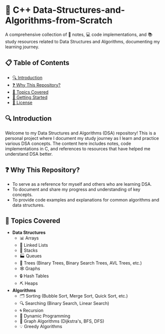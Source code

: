 # 📘 C++ Data-Structures-and-Algorithms-from-Scratch
A comprehensive collection of 📄 notes, 💻 code implementations, and 📚 study resources related to Data Structures and Algorithms, documenting my learning journey.

## 📋 Table of Contents
- [🔍 Introduction](#introduction)
- [❓ Why This Repository?](#why-this-repository)
- [📂 Topics Covered](#topics-covered)
- [🚀 Getting Started](#getting-started)
- [📜 License](#license)

## 🔍 Introduction
Welcome to my Data Structures and Algorithms (DSA) repository! This is a personal project where I document my study journey as I learn and practice various DSA concepts. The content here includes notes, code implementations in C, and references to resources that have helped me understand DSA better.

## ❓ Why This Repository?
- To serve as a reference for myself and others who are learning DSA.
- To document and share my progress and understanding of key concepts.
- To provide code examples and explanations for common algorithms and data structures.

## 📂 Topics Covered
- **Data Structures**
  - 📊 Arrays
  - 🔗 Linked Lists
  - 🥞 Stacks
  - 🏭 Queues
  - 🌳 Trees (Binary Trees, Binary Search Trees, AVL Trees, etc.)
  - 🕸️ Graphs
  - 🔒 Hash Tables
  - ⛏️ Heaps
- **Algorithms**
  - 🗂️ Sorting (Bubble Sort, Merge Sort, Quick Sort, etc.)
  - 🔍 Searching (Binary Search, Linear Search)
  - 🌀 Recursion
  - 🧩 Dynamic Programming
  - 🏃 Graph Algorithms (Dijkstra's, BFS, DFS)
  - 💡 Greedy Algorithms




